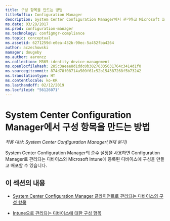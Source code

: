 ```yaml
---
title: 구성 항목을 만드는 방법
titleSuffix: Configuration Manager
description: System Center Configuration Manager에서 관리하고 Microsoft Intune에 등록된 디바이스에 구성을 만들고 배포합니다.
ms.date: 03/28/2017
ms.prod: configuration-manager
ms.technology: configmgr-compliance
ms.topic: conceptual
ms.assetid: 6271259d-e0ea-432b-90ec-5a452fba4264
author: aczechowski
manager: dougeby
ms.author: aaroncz
ms.collection: M365-identity-device-management
ms.openlocfilehash: 285c3aeae8d1ddc0b30276335631764c3414d1f0
ms.sourcegitcommit: 874d78f08714a509f61c52b154387268f5b73242
ms.translationtype: HT
ms.contentlocale: ko-KR
ms.lasthandoff: 02/12/2019
ms.locfileid: "56126071"
---
```

# <a name="how-to-create-configuration-items-in-system-center-configuration-manager"></a>System Center Configuration Manager에서 구성 항목을 만드는 방법

*적용 대상: System Center Configuration Manager(현재 분기)*

System Center Configuration Manager의 준수 설정을 사용하면 Configuration Manager로 관리되는 디바이스와 Microsoft Intune에 등록된 디바이스에 구성을 만들고 배포할 수 있습니다.  

## <a name="in-this-section"></a>이 섹션의 내용  

-   [System Center Configuration Manager 클라이언트로 관리되는 디바이스의 구성 항목](../../compliance/deploy-use/configuration-items-for-devices-managed-with-the-client.md)  

-   [Intune으로 관리되는 디바이스에 대한 구성 항목](../../compliance/deploy-use/configuration-items-for-devices-managed-without-the-client.md)  
